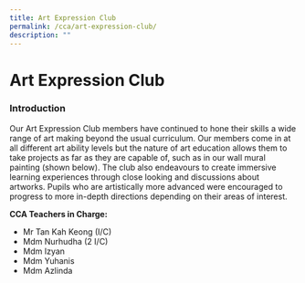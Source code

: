```yaml
---
title: Art Expression Club
permalink: /cca/art-expression-club/
description: ""
---
```

# Art Expression Club

### Introduction

Our Art Expression Club members have continued to hone their skills a wide range of art making beyond the usual curriculum. Our members come in at all different art ability levels but the nature of art education allows them to take projects as far as they are capable of, such as in our wall mural painting (shown below). The club also endeavours to create immersive learning experiences through close looking and discussions about artworks. Pupils who are artistically more advanced were encouraged to progress to more in-depth directions depending on their areas of interest.  
  
**CCA Teachers in Charge:**  

*   Mr Tan Kah Keong (I/C)
*   Mdm Nurhudha (2 I/C)
*   Mdm Izyan
*   Mdm Yuhanis
*   Mdm Azlinda